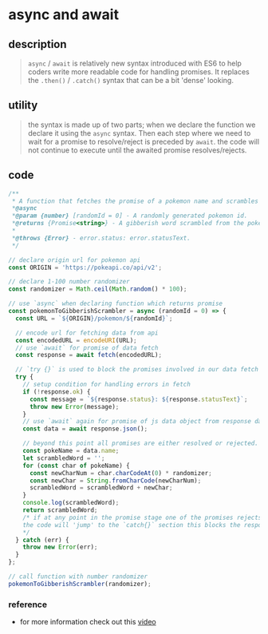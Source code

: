 # async and await

## description

> `async` / `await` is relatively new syntax introduced with ES6 to help coders
> write more readable code for handling promises. It replaces the `.then()` /
> `.catch()` syntax that can be a bit 'dense' looking.

## utility

> the syntax is made up of two parts; when we declare the function we declare it
> using the `async` syntax. Then each step where we need to wait for a promise
> to resolve/reject is preceded by `await`. the code will not continue to
> execute until the awaited promise resolves/rejects.

## code

```js
/**
 * A function that fetches the promise of a pokemon name and scrambles it into a gibberish word
 *@async
 *@param {number} [randomId = 0] - A randomly generated pokemon id.
 *@returns {Promise<string>} - A gibberish word scrambled from the pokemon name.
 *
 *@throws {Error} - error.status: error.statusText.
 */

// declare origin url for pokemon api
const ORIGIN = 'https://pokeapi.co/api/v2';

// declare 1-100 number randomizer
const randomizer = Math.ceil(Math.random() * 100);

// use `async` when declaring function which returns promise
const pokemonToGibberishScrambler = async (randomId = 0) => {
  const URL = `${ORIGIN}/pokemon/${randomId}`;

  // encode url for fetching data from api
  const encodedURL = encodeURI(URL);
  // use `await` for promise of data fetch
  const response = await fetch(encodedURL);

  // `try {}` is used to block the promises involved in our data fetch and how the data is handled
  try {
    // setup condition for handling errors in fetch
    if (!response.ok) {
      const message = `${response.status}: ${response.statusText}`;
      throw new Error(message);
    }
    // use `await` again for promise of js data object from response data
    const data = await response.json();

    // beyond this point all promises are either resolved or rejected. no need for `await` anymore
    const pokeName = data.name;
    let scrambledWord = '';
    for (const char of pokeName) {
      const newCharNum = char.charCodeAt(0) * randomizer;
      const newChar = String.fromCharCode(newCharNum);
      scrambledWord = scrambledWord + newChar;
    }
    console.log(scrambledWord);
    return scrambledWord;
    /* if at any point in the promise stage one of the promises rejects
    the code will 'jump' to the `catch{}` section this blocks the response and handling of errors with the promises
    */
  } catch (err) {
    throw new Error(err);
  }
};

// call function with number randomizer
pokemonToGibberishScrambler(randomizer);
```

### reference

- for more information check out this
  [video](https://www.youtube.com/watch?v=chavThlNz3s)
